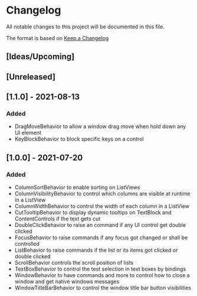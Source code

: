 # Changelog
All notable changes to this project will be documented in this file.

The format is based on [Keep a Changelog](https://keepachangelog.com/en/1.0.0/)

## [Ideas/Upcoming]

## [Unreleased]

## [1.1.0] - 2021-08-13
### Added
* DragMoveBehavior to allow a window drag move when hold down any UI element
* KeyBlockBehavior to block specific keys on a control

## [1.0.0] - 2021-07-20
### Added
* ColumnSortBehavior to enable sorting on ListViews
* ColumnVisibilityBehavior to control which columns are visible at runtime in a ListView
* ColumnWidthBehavior to control the width of each column in a ListView
* CutTooltipBehavior to display dynamic tooltips on TextBlock and ContentControls if the text gets cut
* DoubleClickBehavior to raise an command if any UI control get double clicked
* FocusBehavior to raise commands if any focus got changed or shall be controlled
* ListBehavior to raise commands if the list or its items got clicked or double clicked
* ScrollBehavior controls the scroll position of lists
* TextBoxBehavior to control the test selection in text boxes by bindings
* WindowBehavior to have commands and more to control how to close a window and get native windows messages
* WindowTitleBarBehavior to control the window title bar button visibilities
